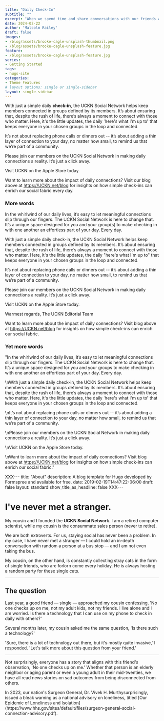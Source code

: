 ```yaml
---
title: "Daily Check-In"
subtitle: ""
excerpt: "When we spend time and share conversations with our friends and family, we are creating what psychologists call, social capital."
date: 2024-02-22
author: "Malcolm Railey"
draft: false
images:
- /blog/assets/brooke-cagle-unsplash-thumbnail.png
- /blog/assets/brooke-cagle-unsplash-feature.jpg
feature:
- /blog/assets/brooke-cagle-unsplash-feature.jpg
series:
- Getting Started
tags:
- hugo-site
categories:
- Theme Features
# layout options: single or single-sidebar
layout: single-sidebar
---
```



With just a simple daily **check-in**, the UCKN Social Network helps keep members connected in groups defined by its members. It’s about ensuring that, despite the rush of life, there’s always a moment to connect with those who matter. Here, it's the little updates, the daily 'here's what I'm up to' that keeps everyone in your chosen groups in the loop and connected.

It’s not about replacing phone calls or dinners out -- it’s about adding a thin layer of connection to your day, no matter how small, to remind us that we’re part of a community.

Please join our members on the UCKN Social Network in making daily connections a reality. It’s just a click away.

Visit UCKN on the Apple Store today.

Want to learn more about the impact of daily connections? Visit our blog above at https://UCKN.net/blog for insights on how simple check-ins can enrich our social fabric every day.  


### More words

In the whirlwind of our daily lives, it’s easy to let meaningful connections slip through our fingers. The UCKN Social Network is here to change that. It’s a unique space designed for you and your group(s) to make checking in with one another an effortless part of your day. Every day.
                  
With just a simple daily check-in, the UCKN Social Network helps keep members connected in groups defined by its members. It’s about ensuring that, despite the rush of life, there’s always a moment to connect with those who matter. Here, it's the little updates, the daily "here's what I'm up to" that keeps everyone in your chosen groups in the loop and connected.

It’s not about replacing phone calls or dinners out -- it’s about adding a thin layer of connection to your day, no matter how small, to remind us that we’re part of a community.

Please join our members on the UCKN Social Network in making daily connections a reality. It’s just a click away.

Visit UCKN on the Apple Store today.
                  
Warmest regards,
The UCKN Editorial Team

Want to learn more about the impact of daily connections? Visit blog above at https://UCKN.net/blog for insights on how simple check-ins can enrich our social fabric.

### Yet more words

"In the whirlwind of our daily lives, it’s easy to let meaningful connections slip through our fingers. The UCKN Social Network is here to change that. It’s a unique space designed for you and your groups to make checking in with one another an effortless part of your day. Every day.

\nWith just a simple daily check-in, the UCKN Social Network helps keep members connected in groups defined by its members. It’s about ensuring that, despite the rush of life, there’s always a moment to connect with those who matter. Here, it's the little updates, the daily 'here's what I'm up to' that keeps everyone in your chosen groups in the loop and connected.

\nIt’s not about replacing phone calls or dinners out -- it’s about adding a thin layer of connection to your day, no matter how small, to remind us that we’re part of a community.

\nPlease join our members on the UCKN Social Network in making daily connections a reality. It’s just a click away.

\nVisit UCKN on the Apple Store today.

\nWant to learn more about the impact of daily connections? Visit blog above at https://UCKN.net/blog for insights on how simple check-ins can enrich our social fabric."





XXX---
title: "About"
description: A blog template for Hugo developed by Formspree and available for free.
date: 2019-02-19T14:47:22-06:00
draft: false
layout: standard
show_title_as_headline: false
XXX---

<h1 class="f2 f1-ns measure-narrow lh-solid">
  I've never met a stranger.
</h1>
<p class="f4 measure lh-copy">
  My cousin and I founded the <b>UCKN Social Network</b>. I am a retired computer scientist, while my cousin is the consummate sales person (never to retire).
</p>
<p class="f4 measure lh-copy">
  We are both extroverts. For us, staying social has never been a problem. In my case, I have never met a stranger &#8212; I could hold an in-depth conversation with random a person at a bus stop &#8212; and I am not even taking the bus.
</p>
<p class="f4 measure lh-copy">
  My cousin, on the other hand, is constantly collecting stray cats in the form of single friends, who are forlorn come every holiday. He is always hosting a random party for these single cats.
</p>
<hr class="w5 bg-black"/>
<h2>The question</h2>
<p class="f4 measure lh-copy">
  Last year, a good friend &#8212; single &#8212; approached my cousin confessing, 'No one checks up on me, not my adult kids, not my friends. I live alone and I am worried. Is there a technology that I can use on my phone to check in daily with others?'
</p>
<p class="f4 measure lh-copy">
  Several months later, my cousin asked me the same question, 'Is there such a technology?' 
</p>
<p class="f4 measure lh-copy">
  'Sure, there is a lot of technology out there, but it's mostly quite invasive,' I responded. 'Let's talk more about this question from your friend.'
</p>
<hr class="w5 bg-black"/>
<p class="f4 measure lh-copy">
  Not surprisingly, everyone has a story that aligns with this friend's observation, 'No one checks up on me.' Whether that person is an elderly neighbor or aging parent or even a young adult in their mid-twenties, we have all read news stories on sad outcomes from being disconnected from others.
</p>
<p class="f4 measure lh-copy">
  In 2023, our nation's Surgeon General, Dr. Vivek H. Murthysurprisingly, issued a bleak warning as a national advisory on loneliness, titled [Our Epidemic of Loneliness and Isolation](https://www.hhs.gov/sites/default/files/surgeon-general-social-connection-advisory.pdf).
</p>
<!-- 
https://www.hhs.gov/sites/default/files/surgeon-general-social-connection-advisory.pdf
<p class="f4 measure lh-copy">
  If you would like to use this template with another static site
  generator, <a href="https://help.formspree.io/hc/en-us/requests/new" target="_blank">drop us a
    line</a> and let us know your preference.
</p>

<hr class="f4 ba b--black-10 mt5 mb4 ml0">
<div class="flex-l items-start">
  <div class="mr4-l w-two-thirds-l">
    <h6 class="f7 fw7 black-20 mt4 tracked ttu lh-title">Noteable Features</h6>
    <h4 class="f4 mt4 lh-title">Tachyons for Style</h4>
    <p class="measure-wide lh-copy cf">
      <img src="/about/assets/thumb-tachyons.png" align="left" class="mw-100 w4 mr3 db br3 br--left"
        alt="Blue tinted version of the Tachyons avatar on Twitter">
      Tachyons is a design system that allows you to create gorgeous content
      in the browser with little effort. Use the css toolkit to design your own
      components, or use a component from its growing open source library.
      <a href="/blog/tachyons-for-style/">Learn more</a>
    </p>
    <h4 class="f4 mt4 lh-title">CSS Grid Scaffold</h4>
    <p class="measure-wide lh-copy cf">
      <img src="/about/assets/thumb-css-grid.png" align="left" class="mw-100 w4 mr3 db br3 br--left"
        alt="Simple representation of a grid layout overlayed in blue">
      Grid Layout is a new layout model for CSS that has powerful abilities
      to control the sizing and positioning of boxes and their contents. Unlike
      Flexbox, which is single-axis oriented, Grid Layout is optimized for
      2-dimensional layouts.
      <a href="/blog/css-grid-scaffold/">Learn more</a>
    </p>
    <h4 class="f4 mt4 lh-title">Built-in Contact Form</h4>
    <p class="measure-wide lh-copy cf">
      <img src="/about/assets/thumb-contact-form.png" align="left" class="mw-100 w4 mr3 db br3 br--left"
        alt="Partial view of the top left corner of a contact form">
      Blogophonic has form to email capabilities built right in, all you need
      to do is include your email address in the front matter of the contact
      page. Giving this template away is, in fact, an elaborate ploy to get you
      to try Formspree!
      <a href="/blog/built-in-contact-form/">Learn more</a>
    </p>
  </div>
  <div class="mh4-l w-third-l">
    <h6 class="f7 fw7 black-20 mt4 tracked ttu lh-title">Attribution</h6>
    <h5 class="f5 mv4 lh-title">Blogophonic Logo</h5>
    <p class="f6 measure lh-copy cf">
      <img src="/about/assets/blogophonic-mark-dark.png" align="left" class="mw-100 w3 mr3 db br3 br--left">
      <span class="i">"Blog"</span> (in black) by
      <a href="https://thenounproject.com/term/blog/19895" target="_blank">Alex
        Berkowitz</a> from the Noun Project.
    </p>
    <h5 class="f5 mv4 lh-title">Social Icons</h5>
    <p class="f6 measure lh-copy cf">
      <img src="/about/assets/simple-icons.png" align="left" class="mw-100 w3 mr3 db br3 br--left">
      Free SVG icons for popular brands by
      <a href="https://simpleicons.org" target="_blank">Simple Icons</a>.
    </p>
  </div>
</div>
-->